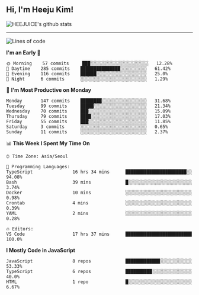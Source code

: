 ## Hi, I'm Heeju Kim!

![HEEJUICE's github stats](https://github-readme-stats.vercel.app/api?username=HEEJUICE&show_icons=true)

---
<!--START_SECTION:waka-->
![Lines of code](https://img.shields.io/badge/From%20Hello%20World%20I%27ve%20Written-18.0%20million%20lines%20of%20code-blue)

**I'm an Early 🐤** 

```text
🌞 Morning    57 commits     ███░░░░░░░░░░░░░░░░░░░░░░   12.28% 
🌆 Daytime    285 commits    ███████████████░░░░░░░░░░   61.42% 
🌃 Evening    116 commits    ██████░░░░░░░░░░░░░░░░░░░   25.0% 
🌙 Night      6 commits      ░░░░░░░░░░░░░░░░░░░░░░░░░   1.29%

```
📅 **I'm Most Productive on Monday** 

```text
Monday       147 commits    ████████░░░░░░░░░░░░░░░░░   31.68% 
Tuesday      99 commits     █████░░░░░░░░░░░░░░░░░░░░   21.34% 
Wednesday    70 commits     ███░░░░░░░░░░░░░░░░░░░░░░   15.09% 
Thursday     79 commits     ████░░░░░░░░░░░░░░░░░░░░░   17.03% 
Friday       55 commits     ███░░░░░░░░░░░░░░░░░░░░░░   11.85% 
Saturday     3 commits      ░░░░░░░░░░░░░░░░░░░░░░░░░   0.65% 
Sunday       11 commits     ░░░░░░░░░░░░░░░░░░░░░░░░░   2.37%

```


📊 **This Week I Spent My Time On** 

```text
⌚︎ Time Zone: Asia/Seoul

💬 Programming Languages: 
TypeScript               16 hrs 34 mins      ███████████████████████░░   94.08% 
Bash                     39 mins             █░░░░░░░░░░░░░░░░░░░░░░░░   3.74% 
Docker                   10 mins             ░░░░░░░░░░░░░░░░░░░░░░░░░   0.98% 
Crontab                  4 mins              ░░░░░░░░░░░░░░░░░░░░░░░░░   0.39% 
YAML                     2 mins              ░░░░░░░░░░░░░░░░░░░░░░░░░   0.28%

🔥 Editors: 
VS Code                  17 hrs 37 mins      █████████████████████████   100.0%

```

**I Mostly Code in JavaScript** 

```text
JavaScript               8 repos             █████████████░░░░░░░░░░░░   53.33% 
TypeScript               6 repos             ██████████░░░░░░░░░░░░░░░   40.0% 
HTML                     1 repo              █░░░░░░░░░░░░░░░░░░░░░░░░   6.67%

```



<!--END_SECTION:waka-->
